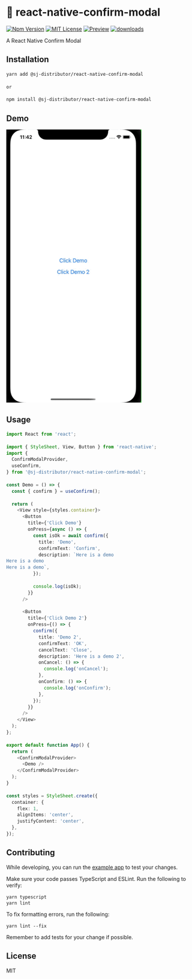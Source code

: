 # :rainbow: react-native-confirm-modal

[![Npm Version](https://img.shields.io/npm/v/npm.svg)](https://www.npmjs.com/package/@sj-distributor/react-native-confirm-modal)
[![MIT License](https://img.shields.io/npm/l/react-native-tab-view.svg?style=flat-square)](https://www.npmjs.com/package/@sj-distributor/react-native-confirm-modal)
[![Preview](https://github.com/Simoon-F/react-native-confirm-modal/actions/workflows/preview.yml/badge.svg)](https://github.com/Simoon-F/react-native-confirm-modal/actions/workflows/preview.yml)
[![downloads](https://img.shields.io/npm/dm/eslint-config-standard.svg)](https://www.npmjs.com/package/@sj-distributor/eslint-plugin-react-native)

A React Native Confirm Modal

## Installation

```sh
yarn add @sj-distributor/react-native-confirm-modal

or

npm install @sj-distributor/react-native-confirm-modal
```

## Demo

<a href="https://raw.githubusercontent.com/Simoon-F/react-native-confirm-modal/master/demo/demo.gif"><img src="https://raw.githubusercontent.com/Simoon-F/react-native-confirm-modal/master/demo/demo.gif" width="360"></a>

## Usage

```ts
import React from 'react';

import { StyleSheet, View, Button } from 'react-native';
import {
  ConfirmModalProvider,
  useConfirm,
} from '@sj-distributor/react-native-confirm-modal';

const Demo = () => {
  const { confirm } = useConfirm();

  return (
    <View style={styles.container}>
      <Button
        title={'Click Demo'}
        onPress={async () => {
          const isOk = await confirm({
            title: 'Demo',
            confirmText: 'Confirm',
            description: `Here is a demo
Here is a demo
Here is a demo`,
          });

          console.log(isOk);
        }}
      />

      <Button
        title={'Click Demo 2'}
        onPress={() => {
          confirm({
            title: 'Demo 2',
            confirmText: 'OK',
            cancelText: 'Close',
            description: 'Here is a demo 2',
            onCancel: () => {
              console.log('onCancel');
            },
            onConfirm: () => {
              console.log('onConfirm');
            },
          });
        }}
      />
    </View>
  );
};

export default function App() {
  return (
    <ConfirmModalProvider>
      <Demo />
    </ConfirmModalProvider>
  );
}

const styles = StyleSheet.create({
  container: {
    flex: 1,
    alignItems: 'center',
    justifyContent: 'center',
  },
});
```

## Contributing

While developing, you can run the [example app](https://github.com/Simoon-F/react-native-confirm-modal/blob/master/example/README.md) to test your changes.

Make sure your code passes TypeScript and ESLint. Run the following to verify:

```
yarn typescript
yarn lint
```

To fix formatting errors, run the following:

```
yarn lint --fix
```

Remember to add tests for your change if possible.

## License

MIT
